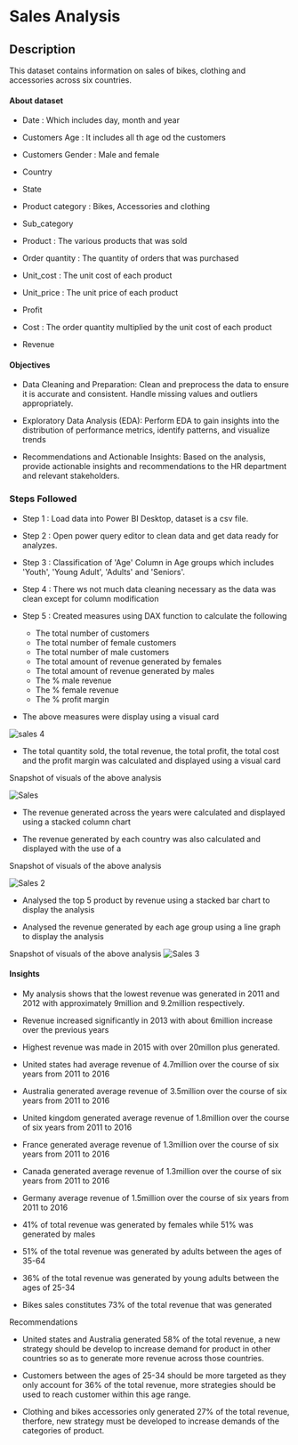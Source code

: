 
# Sales Analysis


## Description
This dataset contains information on sales of bikes, clothing and accessories across six countries.

#### About dataset

- Date : Which includes day, month and year

- Customers Age : It includes all th age od the customers

- Customers Gender : Male and female

- Country 

- State

- Product category : Bikes, Accessories and clothing

- Sub_category 

- Product : The various products that was sold 

- Order quantity : The quantity of orders that was purchased

- Unit_cost : The unit cost of each product

- Unit_price : The unit price of each product

- Profit 

- Cost : The order quantity multiplied by the unit cost of each product

- Revenue
  
#### Objectives 
- Data Cleaning and Preparation: Clean and preprocess the data to ensure it is accurate and consistent. Handle missing values and outliers appropriately.

- Exploratory Data Analysis (EDA): Perform EDA to gain insights into the distribution of performance metrics, identify patterns, and visualize trends

- Recommendations and Actionable Insights: Based on the analysis, provide actionable insights and recommendations to the HR department and relevant stakeholders. 

### Steps Followed

- Step 1 : Load data into Power BI Desktop, dataset is a csv file.

- Step 2 : Open power query editor to clean data and get data ready for analyzes.

- Step 3 : Classification of 'Age' Column in Age groups which includes 'Youth', 'Young Adult', 'Adults' and 'Seniors'. 

- Step 4 : There ws not much data cleaning necessary as the data was clean except for column modification

- Step 5 : Created measures using DAX function to calculate the following
  
  - The total number of customers
  - The total number of female customers
  - The total number of male customers
  - The total amount of revenue generated by females
  - The total amount of revenue generated by males
  - The % male revenue
  - The % female revenue
  - The % profit margin
  
- The above measures were display using a visual card

![sales 4](https://github.com/user-attachments/assets/6adbd728-f816-46f2-9332-5c933b718d15)

- The total quantity sold, the total revenue, the total profit, the total cost and the profit margin was calculated and displayed using a visual card
    
Snapshot of visuals of the above analysis

![Sales](https://github.com/user-attachments/assets/51d78fdf-b749-43f2-8132-741cd0ba4793)

- The revenue generated across the years were calculated and displayed using a stacked column chart

- The revenue generated by each country was also calculated and displayed with the use of a 

Snapshot of visuals of the above analysis

![Sales 2](https://github.com/user-attachments/assets/bf144c4a-7814-461e-a953-47a7cddfd225)

- Analysed the top 5 product by revenue using a stacked bar chart to display the analysis

- Analysed the revenue generated by each age group using a line graph to display the analysis

Snapshot of visuals of the above analysis
![Sales 3](https://github.com/user-attachments/assets/a215c40d-60fc-4baa-9262-af8f5626a6b9)

#### Insights

- My analysis shows that the lowest revenue was generated in 2011 and 2012 with approximately 9million and 9.2million respectively.  

- Revenue increased significantly in 2013 with about 6million increase over the previous years

- Highest revenue was made in 2015 with over 20millon plus generated.

- United states had average revenue of 4.7million over the course of six years from 2011 to 2016

- Australia generated average revenue of 3.5million over the course of six years from 2011 to 2016

- United kingdom generated average revenue of 1.8million over the course of six years from 2011 to 2016

- France generated average revenue of 1.3million over the course of six years from 2011 to 2016

- Canada generated average revenue of 1.3million over the course of six years from 2011 to 2016

- Germany average revenue of 1.5million over the course of six years from 2011 to 2016

- 41% of total revenue was generated by females while 51% was generated  by males

- 51% of the total revenue was generated by adults between the ages of 35-64

- 36% of the total revenue was generated by young adults between the ages of 25-34

- Bikes sales constitutes 73% of the total revenue that was generated

Recommendations

- United states and Australia generated 58% of the total revenue, a new strategy should be develop to increase demand for product in other countries so as to generate more revenue across those countries.

- Customers between the ages of 25-34 should be more targeted as they only account for 36% of the total revenue, more strategies should be used to reach customer within this age range.

- Clothing and bikes accessories only generated 27% of the total revenue, therfore, new strategy must be developed to increase demands of the categories of product. 
